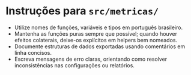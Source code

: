 # Instruções para `src/metricas/`
- Utilize nomes de funções, variáveis e tipos em português brasileiro.
- Mantenha as funções puras sempre que possível; quando houver efeitos colaterais, deixe-os explícitos em helpers bem nomeados.
- Documente estruturas de dados exportadas usando comentários em linha concisos.
- Escreva mensagens de erro claras, orientando como resolver inconsistências nas configurações ou relatórios.
